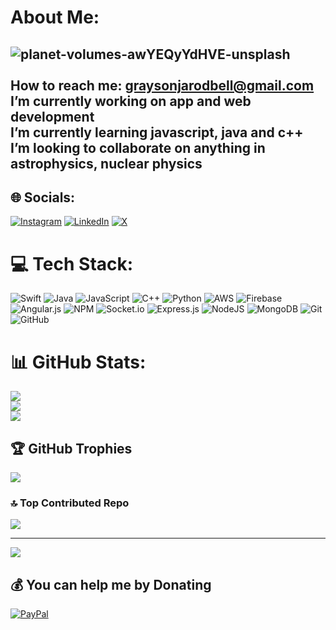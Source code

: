# About Me:
## ![planet-volumes-awYEQyYdHVE-unsplash](https://github.com/user-attachments/assets/acc93d7c-7711-4284-9f4d-e08fa5745068)<br><br>How to reach me: graysonjarodbell@gmail.com<br>I’m currently working on app and web development<br>I’m currently learning javascript, java and c++<br>I’m looking to collaborate on anything in astrophysics, nuclear physics


## 🌐 Socials:
[![Instagram](https://img.shields.io/badge/Instagram-%23E4405F.svg?logo=Instagram&logoColor=white)](https://instagram.com/grayson.bell) [![LinkedIn](https://img.shields.io/badge/LinkedIn-%230077B5.svg?logo=linkedin&logoColor=white)](https://linkedin.com/in/grayson-bell-800-australian-swimmer) [![X](https://img.shields.io/badge/X-black.svg?logo=X&logoColor=white)](https://x.com/grayson_bell) 

# 💻 Tech Stack:
![Swift](https://img.shields.io/badge/swift-F54A2A?style=for-the-badge&logo=swift&logoColor=white) ![Java](https://img.shields.io/badge/java-%23ED8B00.svg?style=for-the-badge&logo=openjdk&logoColor=white) ![JavaScript](https://img.shields.io/badge/javascript-%23323330.svg?style=for-the-badge&logo=javascript&logoColor=%23F7DF1E) ![C++](https://img.shields.io/badge/c++-%2300599C.svg?style=for-the-badge&logo=c%2B%2B&logoColor=white) ![Python](https://img.shields.io/badge/python-3670A0?style=for-the-badge&logo=python&logoColor=ffdd54) ![AWS](https://img.shields.io/badge/AWS-%23FF9900.svg?style=for-the-badge&logo=amazon-aws&logoColor=white) ![Firebase](https://img.shields.io/badge/firebase-%23039BE5.svg?style=for-the-badge&logo=firebase) ![Angular.js](https://img.shields.io/badge/angular.js-%23E23237.svg?style=for-the-badge&logo=angularjs&logoColor=white) ![NPM](https://img.shields.io/badge/NPM-%23CB3837.svg?style=for-the-badge&logo=npm&logoColor=white) ![Socket.io](https://img.shields.io/badge/Socket.io-black?style=for-the-badge&logo=socket.io&badgeColor=010101) ![Express.js](https://img.shields.io/badge/express.js-%23404d59.svg?style=for-the-badge&logo=express&logoColor=%2361DAFB) ![NodeJS](https://img.shields.io/badge/node.js-6DA55F?style=for-the-badge&logo=node.js&logoColor=white) ![MongoDB](https://img.shields.io/badge/MongoDB-%234ea94b.svg?style=for-the-badge&logo=mongodb&logoColor=white) ![Git](https://img.shields.io/badge/git-%23F05033.svg?style=for-the-badge&logo=git&logoColor=white) ![GitHub](https://img.shields.io/badge/github-%23121011.svg?style=for-the-badge&logo=github&logoColor=white)
# 📊 GitHub Stats:
![](https://github-readme-stats.vercel.app/api?username=GraysonBell&theme=dark&hide_border=false&include_all_commits=true&count_private=true)<br/>
![](https://github-readme-streak-stats.herokuapp.com/?user=GraysonBell&theme=dark&hide_border=false)<br/>
![](https://github-readme-stats.vercel.app/api/top-langs/?username=GraysonBell&theme=dark&hide_border=false&include_all_commits=true&count_private=true&layout=compact)

## 🏆 GitHub Trophies
![](https://github-profile-trophy.vercel.app/?username=GraysonBell&theme=dracula&no-frame=false&no-bg=true&margin-w=4)

### 🔝 Top Contributed Repo
![](https://github-contributor-stats.vercel.app/api?username=GraysonBell&limit=5&theme=dracula&combine_all_yearly_contributions=true)

---
[![](https://visitcount.itsvg.in/api?id=GraysonBell&icon=5&color=8)](https://visitcount.itsvg.in)

## 💰 You can help me by Donating
[![PayPal](https://img.shields.io/badge/PayPal-00457C?style=for-the-badge&logo=paypal&logoColor=white)](https://paypal.me/GraysonBell800) 

  
<!-- Proudly created with GPRM ( https://gprm.itsvg.in ) -->
<!--
**GraysonBell/GraysonBell** is a ✨ _special_ ✨ repository because its `README.md` (this file) appears on your GitHub profile.
-->
